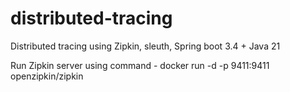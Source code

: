 # distributed-tracing

Distributed tracing using Zipkin, sleuth,
Spring boot 3.4 + Java 21

Run Zipkin server using command - docker run -d -p 9411:9411 openzipkin/zipkin

